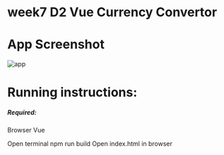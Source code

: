# week7 D2 Vue Currency Convertor

# App Screenshot
![app](images/app.png)

# Running instructions:

##### Required:
Browser
Vue

Open terminal
npm run build
Open index.html in browser
